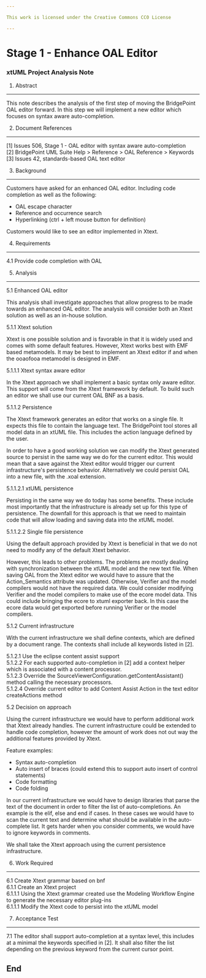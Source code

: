 ```yaml
---

This work is licensed under the Creative Commons CC0 License

---
```


# Stage 1 - Enhance OAL Editor
### xtUML Project Analysis Note

1. Abstract
-----------
This note describes the analysis of the first step of moving the BridgePoint OAL editor forward.  In this step we will implement a new editor which focuses on syntax aware auto-completion.

2. Document References
----------------------
[1] Issues 506, Stage 1 - OAL editor with syntax aware auto-completion   
[2] BridgePoint UML Suite Help > Reference > OAL Reference > Keywords   
[3] Issues 42, standards-based OAL text editor

3. Background
-------------
Customers have asked for an enhanced OAL editor.  Including code completion as
well as the following:

- OAL escape character
- Reference and occurrence search
- Hyperlinking (ctrl + left mouse button for definition)

Customers would like to see an editor implemented in Xtext.

4. Requirements
---------------
4.1 Provide code completion with OAL

5. Analysis
-----------
5.1 Enhanced OAL editor

This analysis shall investigate approaches that allow progress to be made
towards an enhanced OAL editor.  The analysis will consider both an Xtext
solution as well as an in-house solution.

5.1.1 Xtext solution

Xtext is one possible solution and is favorable in that it is widely used and
comes with some default features.  However, Xtext works best with EMF based
metamodels.  It may be best to implement an Xtext editor if and when the
ooaofooa metamodel is designed in EMF.

5.1.1.1 Xtext syntax aware editor

In the Xtext approach we shall implement a basic syntax only aware editor.  This
support will come from the Xtext framework by default.  To build such an editor
we shall use our current OAL BNF as a basis.

5.1.1.2 Persistence

The Xtext framework generates an editor that works on a single file.  It expects
this file to contain the language text.  The BridgePoint tool stores all model
data in an xtUML file.  This includes the action language defined by the user.

In order to have a good working solution we can modify the Xtext generated
source to persist in the same way we do for the current editor.  This would mean
that a save against the Xtext editor would trigger our current infrastructure's
persistence behavior.  Alternatively we could persist OAL into a new file, with
the .xoal extension.

5.1.1.2.1 xtUML persistence

Persisting in the same way we do today has some benefits.  These include most
importantly that the infrastructure is already set up for this type of
persistence.  The downfall for this approach is that we need to maintain code
that will allow loading and saving data into the xtUML model.

5.1.1.2.2 Single file persistence

Using the default approach provided by Xtext is beneficial in that we do not
need to modify any of the default Xtext behavior.

However, this leads to other problems.  The problems are mostly dealing with
synchronization between the xtUML model and the new text file.  When saving OAL
from the Xtext editor we would have to assure that the Action_Semantics
attribute was updated.  Otherwise, Verifier and the model compilers would not
have the required data.  We could consider modifying Verifier and the model
compilers to make use of the ecore model data.  This could include bringing the
ecore to xtuml exporter back.  In this case the ecore data would get exported
before running Verifier or the model compilers.  

5.1.2 Current infrastructure

With the current infrastructure we shall define contexts, which are defined by
a document range.  The contexts shall include all keywords listed in [2].

5.1.2.1 Use the eclipse content assist support   
5.1.2.2 For each supported auto-completion in [2] add a context helper
          which is associated with a content processor.   
5.1.2.3 Override the SourceViewerConfiguration.getContentAssistant() method
          calling the necessary processors.   
5.1.2.4 Override current editor to add Content Assist Action in the text editor
          createActions method

5.2 Decision on approach

Using the current infrastructure we would have to perform additional work that
Xtext already handles.  The current infrastructure could be extended to handle
code completion, however the amount of work does not out way the additional
features provided by Xtext.

Feature examples:

- Syntax auto-completion   
- Auto insert of braces (could extend this to support auto insert of control
  statements)   
- Code formatting   
- Code folding   

In our current infrastructure we would have to
design libraries that parse the text of the document in order to filter the list
of auto-completions.  An example is the elif, else and end if cases.  In these
cases we would have to scan the current text and determine what should be
available in the auto-complete list.  It gets harder when you consider comments,
we would have to ignore keywords in comments.

We shall take the Xtext approach using the current persistence infrastructure.  

6. Work Required
----------------
6.1 Create Xtext grammar based on bnf   
6.1.1 Create an Xtext project   
6.1.1.1 Using the Xtext grammar created use the Modeling Workflow Engine to
        generate the necessary editor plug-ins   
6.1.1.1 Modify the Xtext code to persist into the xtUML model   

7. Acceptance Test
------------------
7.1 The editor shall support auto-completion at a syntax level, this includes
at a minimal the keywords specified in [2].  It shall also filter the list
depending on the previous keyword from the current cursor point.   

End
---

